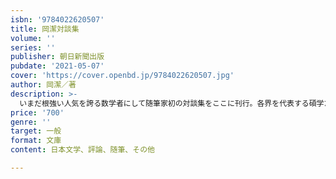 ```yaml
---
isbn: '9784022620507'
title: 岡潔対談集
volume: ''
series: ''
publisher: 朝日新聞出版
pubdate: '2021-05-07'
cover: 'https://cover.openbd.jp/9784022620507.jpg'
author: 岡潔／著
description: >-
  いまだ根強い人気を誇る数学者にして随筆家初の対談集をここに刊行。各界を代表する碩学たちと語らう歴史・文明・哲学・宗教・美術・俳諧はたまた脳科学まで、岡潔の広い思想を吐露した知的な対話４編。巻末に岡潔講演「こころと国語」収録。
price: '700'
genre: ''
target: 一般
format: 文庫
content: 日本文学、評論、随筆、その他

---
```

